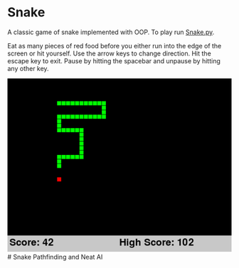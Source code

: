 # Snake
A classic game of snake implemented with OOP. To play run [Snake.py](./Snake.py).

Eat as many pieces of red food before you either run into the edge of the screen or hit yourself. Use the arrow keys to change direction. Hit the escape key to exit. Pause by hitting the spacebar and unpause by hitting any other key.

![Screenshot](snake_screenshot.png)# Snake Pathfinding and Neat AI
